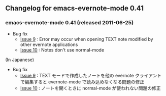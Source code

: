 ## Changelog for emacs-evernote-mode 0.41 ##

### **emacs-evernote-mode 0.41** (released 2011-06-25) ###

  * Bug fix
    * [Issue 9](https://code.google.com/p/emacs-evernote-mode/issues/detail?id=9)  : Error may occur when opening TEXT note modified by other evernote applications
    * [Issue 10](https://code.google.com/p/emacs-evernote-mode/issues/detail?id=10) : Notes don't use normal-mode

(In Japanese)

  * Bug fix
    * [Issue 9](https://code.google.com/p/emacs-evernote-mode/issues/detail?id=9) : TEXT モードで作成したノートを他の evernote クライアントで編集すると evernote-mode で読み込めなくなる問題の修正
    * [Issue 10](https://code.google.com/p/emacs-evernote-mode/issues/detail?id=10) : ノートを開くときに normal-mode が使われない問題の修正